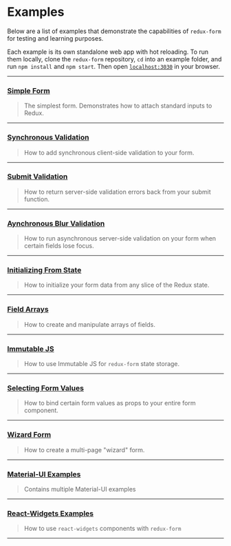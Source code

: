 # Examples

Below are a list of examples that demonstrate the capabilities of `redux-form` for testing and
learning purposes.

Each example is its own standalone web app with hot reloading. To run them locally, clone the 
`redux-form` repository, `cd` into an example folder, and run `npm install` and `npm start`. Then
open [`localhost:3030`](http://localhost:3030) in your browser.


---

### [Simple Form](simple)

> The simplest form. Demonstrates how to attach standard inputs to Redux.

---
  
### [Synchronous Validation](syncValidation)

> How to add synchronous client-side validation to your form.

---
  
### [Submit Validation](submitValidation)

> How to return server-side validation errors back from your submit function.

---
  
### [Aynchronous Blur Validation](asyncValidation)

> How to run asynchronous server-side validation on your form when certain fields lose focus.

---
  
### [Initializing From State](initializeFromState)

> How to initialize your form data from any slice of the Redux state.

---

### [Field Arrays](fieldArrays)

> How to create and manipulate arrays of fields.

---

### [Immutable JS](immutable)

> How to use Immutable JS for `redux-form` state storage.

---

### [Selecting Form Values](selectingFormValues)

> How to bind certain form values as props to your entire form component.

---

### [Wizard Form](wizard)

> How to create a multi-page "wizard" form.

---

### [Material-UI Examples](material-ui)

> Contains multiple Material-UI examples

---

### [React-Widgets Examples](react-widgets)

> How to use `react-widgets` components with `redux-form` 

---
